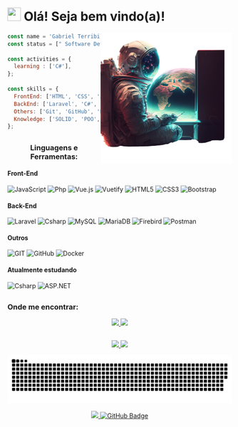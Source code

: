 <h1 align="left"><img src="https://raw.githubusercontent.com/MartinHeinz/MartinHeinz/master/wave.gif" width="30px" height="30px"> Olá! Seja bem vindo(a)!</h1>

<div>
<img align="right" src="images/astro.png" alt="developer room" width="295rem">

```js
const name = 'Gabriel Terribile';
const status = [" Software Developer", "SGBR Sistemas"];

const activities = { 
  learning : ['C#'],
};

const skills = {
  FrontEnd: ['HTML', 'CSS', 'Javascript', 'Vuejs', 'Vuetify', 'PHP'],
  BackEnd: ['Laravel', 'C#', 'PostgreSQL', 'MySQL', 'mariaDB', 'firebird'],
  Others: ['Git', 'GitHub', 'Docker', 'Visual Studio 2023 pro', 'PhpStorm', 'ClickUp'],
  Knowledge: ['SOLID', 'POO', 'API RESTful'],
};
```
</div>

##
<div>
<h3 align="center">Linguagens e Ferramentas:</h3>
<h4>Front-End</h4>
<div>
  <img
    src="https://img.shields.io/badge/JavaScript-F7DF1E?style=for-the-badge&logo=javascript&logoColor=black"
    alt="JavaScript"
  >
  <img
    src="https://img.shields.io/badge/PHP-777BB4?style=for-the-badge&logo=php&logoColor=white"
    alt="Php"
  >
  <img
    src="https://img.shields.io/badge/Vue.js-35495E?style=for-the-badge&logo=vuedotjs&logoColor=4FC08D"
    alt="Vue.js"
  >
   <img
    src="https://img.shields.io/badge/Vuetify-003545?style=for-the-badge&logo=vuetify&logoColor=white"
    alt="Vuetify"
  >
  <img
    src="https://img.shields.io/badge/HTML5-E34F26?style=for-the-badge&logo=html5&logoColor=white"
    alt="HTML5"
  >
  <img
    src="https://img.shields.io/badge/CSS3-1572B6?style=for-the-badge&logo=css3&logoColor=white"
    alt="CSS3"
  >
  <img
    src="https://img.shields.io/badge/Bootstrap-563D7C?style=for-the-badge&logo=bootstrap&logoColor=white"
    alt="Bootstrap"
  >
</div>
	
<h4>Back-End</h4>
<div>
  <img
    src="https://img.shields.io/badge/Laravel-FF2D20?style=for-the-badge&logo=laravel&logoColor=white"
    alt="Laravel"
  />
  <img
    src="https://img.shields.io/badge/C%23-239120?style=for-the-badge&logo=c-sharp&logoColor=white"
    alt="Csharp"
  />
  <img
    src="https://img.shields.io/badge/MySQL-005C84?style=for-the-badge&logo=mysql&logoColor=white"
    alt="MySQL"
  />
  <img
    src="https://img.shields.io/badge/MariaDB-003545?style=for-the-badge&logo=mariadb&logoColor=white"
    alt="MariaDB"
  />
  <img
    src="https://img.shields.io/badge/Firebird-563D7C?style=for-the-badge&logo=Firebird&logoColor=white"
    alt="Firebird"
  /> 
  <img
    src="https://img.shields.io/badge/Postman-FF6C37?style=for-the-badge&logo=Postman&logoColor=white"
    alt="Postman"
  />
</div>
	
<h4>Outros</h4>	
<div>
  <img alt="GIT" title="GIT" src="https://img.shields.io/badge/GIT-000000?style=for-the-badge&logo=git&logoColor=F05032" />
	<img alt="GitHub" title="GitHub" src="https://img.shields.io/badge/GITHUB-000000?style=for-the-badge&logo=github&logoColor=FFFFFF" />
	<img
    src="https://img.shields.io/badge/Docker-2496ED?style=for-the-badge&logo=docker&logoColor=white"
    alt="Docker"
  />
</div>
	
<h4>Atualmente estudando</h4>	
<div>
  <img
    src="https://img.shields.io/badge/C%23-239120?style=for-the-badge&logo=c-sharp&logoColor=white"
    alt="Csharp"
  />
  <img
    src="https://img.shields.io/badge/Asp.net-005C84?style=for-the-badge&logo=aspnet&logoColor=white"
    alt="ASP.NET"
  />
</div>
</div>

##

<h3>Onde me encontrar:</h3>
<div align="center">
  <a href = "mailto:gterribele@hotmail.com">
	  <img height="30em" src="https://img.shields.io/badge/-Email-%23333?style=for-the-badge&logo=gmail&logoColor=white" target="_blank">
	</a>
  <a href="https://www.linkedin.com/in/gabriel-terribile" target="_blank">
	  <img height="30em" src="https://img.shields.io/badge/-LinkedIn-%230077B5?style=for-the-badge&logo=linkedin&logoColor=white" target="_blank">
  </a> 
</div>

##

<div align="center">
  <a href="https://github.com/GABRIELTERRIBILE">
  <img width="45%" src="https://github-readme-stats-sigma-five.vercel.app/api?username=GABRIELTERRIBILE&show_icons=true&theme=dark&include_all_commits=true&count_private=true&bg_color=DEG,000080,4682B4&text_color=F8F8FF"/>
  <img width="45%" src="https://github-readme-stats-sigma-five.vercel.app/api/top-langs/?username=GABRIELTERRIBILE&layout=compact&langs_count=10&theme=dark&bg_color=DEG,000080,4682B4&text_color=F8F8FF"/>
</div>


<div align="center">
  
  ![Snake animation](https://github.com/GABRIELTERRIBILE/GABRIELTERRIBILE/blob/output/github-contribution-grid-snake.svg)
  
</div>
    
<div align="center">
  <a href="https://github.com/Meghna-DAS/github-profile-views-counter">
	  <img height="30em" src="https://komarev.com/ghpvc/?username=GABRIELTERRIBILE">
  </a>
  <a href="https://github.com/GABRIELTERRIBILE?tab=followers">
	  <img height="30em" src="https://img.shields.io/github/followers/GABRIELTERRIBILE? label=Followers&style=social" alt="GitHub Badge">
  </a>
</div>
